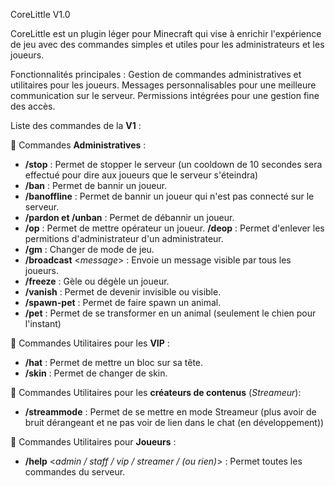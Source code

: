 CoreLittle V1.0

CoreLittle est un plugin léger pour Minecraft qui vise à enrichir l'expérience de jeu avec des commandes simples et utiles pour les administrateurs et les joueurs.

Fonctionnalités principales :
Gestion de commandes administratives et utilitaires pour les joueurs.
Messages personnalisables pour une meilleure communication sur le serveur.
Permissions intégrées pour une gestion fine des accès.

Liste des commandes de la **V1** :

🔧 Commandes **Administratives** :
- **/stop** : Permet de stopper le serveur (un cooldown de 10 secondes sera effectué pour dire aux joueurs que le serveur s'éteindra)
- **/ban** : Permet de bannir un joueur.
- **/banoffline** : Permet de bannir un joueur qui n'est pas connecté sur le serveur.
- **/pardon et /unban** : Permet de débannir un joueur.
- **/op** : Permet de mettre opérateur un joueur.
   **/deop** : Permet d'enlever les permitions d'administrateur d'un administrateur.
- **/gm** : Changer de mode de jeu.
- **/broadcast** <_message_> : Envoie un message visible par tous les joueurs.
- **/freeze** : Gèle ou dégèle un joueur.
- **/vanish** : Permet de devenir invisible ou visible.
- **/spawn-pet** : Permet de faire spawn un animal.
- **/pet** : Permet de se transformer en un animal (seulement le chien pour l'instant)

💎 Commandes Utilitaires pour les **VIP** :
- **/hat** : Permet de mettre un bloc sur sa tête.
- **/skin** : Permet de changer de skin.

🎥 Commandes Utilitaires pour les **créateurs de contenus** (_Streameur_):
- **/streammode** : Permet de se mettre en mode Streameur (plus avoir de bruit dérangeant et ne pas voir de lien dans le chat (en développement))

🧭 Commandes Utilitaires pour **Joueurs** :
- **/help** <_admin / staff / vip / streamer / (ou rien)_> : Permet toutes les commandes du serveur.
